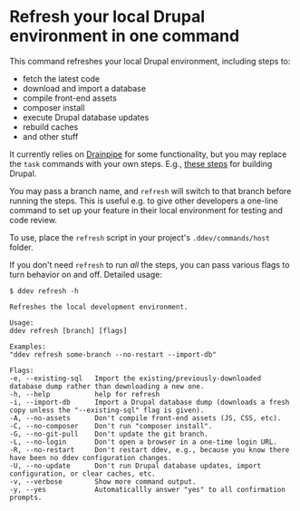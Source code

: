 # Refresh your local Drupal environment in one command

This command refreshes your local Drupal environment, including steps to:
- fetch the latest code
- download and import a database
- compile front-end assets
- composer install
- execute Drupal database updates
- rebuild caches
- and other stuff

It currently relies on [Drainpipe](https://github.com/Lullabot/drainpipe/) for
some functionality, but you may replace the `task` commands with your own steps.
E.g., 
[these steps](https://architecture.lullabot.com/adr/20210924-drupal-build-steps)
for building Drupal.

You may pass a branch name, and `refresh` will switch to that branch before
running the steps. This is useful e.g. to give other developers a one-line
command to set up your feature in their local environment for testing and code
review.

To use, place the `refresh` script in your project's `.ddev/commands/host`
folder.

If you don't need `refresh` to run _all_ the steps, you can pass various flags
to turn behavior on and off. Detailed usage:

```
$ ddev refresh -h

Refreshes the local development environment.

Usage:
ddev refresh [branch] [flags]

Examples:
"ddev refresh some-branch --no-restart --import-db"

Flags:
-e, --existing-sql   Import the existing/previously-downloaded database dump rather than downloading a new one.
-h, --help           help for refresh
-i, --import-db      Import a Drupal database dump (downloads a fresh copy unless the "--existing-sql" flag is given).
-A, --no-assets      Don't compile front-end assets (JS, CSS, etc).
-C, --no-composer    Don't run "composer install".
-G, --no-git-pull    Don't update the git branch.
-L, --no-login       Don't open a browser in a one-time login URL.
-R, --no-restart     Don't restart ddev, e.g., because you know there have been no ddev configuration changes.
-U, --no-update      Don't run Drupal database updates, import configuration, or clear caches, etc.
-v, --verbose        Show more command output.
-y, --yes            Automaticallly answer "yes" to all confirmation prompts.
```